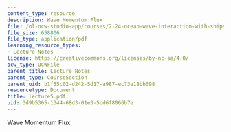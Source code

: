 ```yaml
---
content_type: resource
description: Wave Momentum Flux
file: /ol-ocw-studio-app/courses/2-24-ocean-wave-interaction-with-ships-and-offshore-energy-systems-13-022-spring-2002/3d9b5365134468d301e35cd6f8066b7e_lecture5.pdf
file_size: 658806
file_type: application/pdf
learning_resource_types:
- Lecture Notes
license: https://creativecommons.org/licenses/by-nc-sa/4.0/
ocw_type: OCWFile
parent_title: Lecture Notes
parent_type: CourseSection
parent_uid: b1f55c02-d242-5d17-a987-ec73a18bb098
resourcetype: Document
title: lecture5.pdf
uid: 3d9b5365-1344-68d3-01e3-5cd6f8066b7e
---
```

Wave Momentum Flux